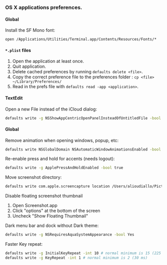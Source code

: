 ### OS X applications preferences.

#### Global

Install the SF Mono font:
```code
open /Applications/Utilities/Terminal.app/Contents/Resources/Fonts/*
```

#### `*.plist` files
1. Open the application at least once.
2. Quit application.
3. Delete cached preferences by running `defaults delete <file>`.
4. Copy the correct preference file to the preferences folder : `cp <file> ~/Library/Preferences/`
5. Read in the prefs file with `defaults read -app <application>`.

#### TextEdit

Open a new File instead of the iCloud dialog:

```sh
defaults write -g NSShowAppCentricOpenPanelInsteadOfUntitledFile -bool false
```

#### Global

Remove animation when opening windows, popup, etc:

```sh
defaults write NSGlobalDomain NSAutomaticWindowAnimationsEnabled -bool false
```

Re-enable press and hold for accents (needs logout):
```sh
defaults write -g ApplePressAndHoldEnabled -bool true
```

Move screenshot directory:
```sh
defaults write com.apple.screencapture location /Users/alioudiallo/Pictures/screenshots
```

Disable floating screenshot thumbnail

1. Open Screenshot.app
2. Click "options" at the bottom of the screen
3. Uncheck "Show Floating Thumbnail"

Dark menu bar and dock without Dark theme:
```sh
defaults write -g NSRequiresAquaSystemAppearance -bool Yes
```

Faster Key repeat:
```sh
defaults write -g InitialKeyRepeat -int 10 # normal minimum is 15 (225 ms)
defaults write -g KeyRepeat -int 1 # normal minimum is 2 (30 ms)
```
